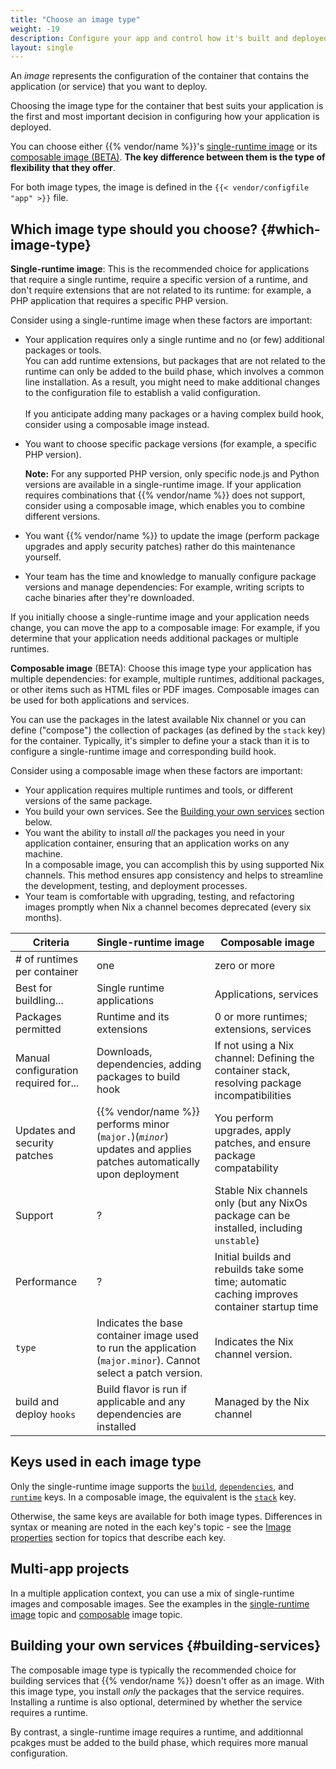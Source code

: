 ```yaml
---
title: "Choose an image type"
weight: -19
description: Configure your app and control how it's built and deployed on {{% vendor/name %}}.
layout: single
---
```


An _image_ represents the configuration of the container that contains the application (or service) that you want to deploy. 

Choosing the image type for the container that best suits your application is the first and most important decision in configuring how your application is deployed.

You can choose either {{% vendor/name %}}'s [single-runtime image](/create-apps/app-reference/single-runtime-image.md)
or its [composable image (BETA)](/create-apps/app-reference/composable-image.md). **The key difference between them is the type of flexibility that they offer**. 

For both image types, the image is defined in the `{{< vendor/configfile "app" >}}` file. 

## Which image type should you choose? {#which-image-type}

**Single-runtime image**: This is the recommended choice for applications that require a single runtime, require a specific version of a runtime, and don't require extensions that are not related to its runtime: for example, a PHP application that requires a specific PHP version. 

Consider using a single-runtime image when these factors are important:
- Your application requires only a single runtime and no (or few) additional packages or tools.<BR> 
    You can add runtime extensions, but packages that are not related to the runtime can only be added to the build phase, which involves a common line installation. As a result, you might need to make additional changes to the configuration file to establish a valid configuration.<BR>   
    If you anticipate adding many packages or a having complex build hook, consider using a composable image instead. 
- You want to choose specific package versions (for example, a specific PHP version).

    **Note:** For any supported PHP version, only specific node.js and Python versions are available in a single-runtime image. If your application requires combinations that {{% vendor/name %}} does not support, consider using a composable image, which enables you to combine different versions.    
- You want {{% vendor/name %}} to update the image (perform package upgrades and apply security patches) rather do this maintenance yourself.
- Your team has the time and knowledge to manually configure package versions and manage dependencies: For example, writing scripts to cache binaries after they're downloaded.

If you initially choose a single-runtime image and your application needs change, you can move the app to a composable image: For example, if you determine that your application needs additional packages or multiple runtimes.

**Composable image** (BETA): Choose this image type your application has multiple dependencies: for example, multiple runtimes, additional packages, or other items such as HTML files or PDF images. Composable images can be used for both applications and services.

You can use the packages in the latest available Nix channel or you can define ("compose") the collection of packages (as defined by the `stack` key) for the container. Typically, it's simpler to define your a stack than it is to configure a single-runtime image and corresponding build hook. 

Consider using a composable image when these factors are important:
- Your application requires multiple runtimes and tools, or different versions of the same package.
- You build your own services. See the [Building your own services](#building-services) section below.
- You want the ability to install _all_ the packages you need in your application container, ensuring that an application works on any machine.<BR> 
    In a composable image, you can accomplish this by using supported Nix channels. This method ensures app consistency and helps to streamline the development, testing, and deployment processes.
- Your team is comfortable with upgrading, testing, and refactoring images promptly when Nix a channel becomes deprecated (every six months). 



| Criteria                    | Single-runtime image | Composable image | 
|-----------------------------|----------------------|------------------|
| # of runtimes per container | one                  | zero or more                    |
| Best for buildling...  | Single runtime applications  | Applications, services  | 
| Packages permitted           | Runtime and its extensions | 0 or more runtimes; extensions, services | 
| Manual configuration required for...       | Downloads, dependencies, adding packages to build hook       | If not using a Nix channel: Defining the container stack, resolving package incompatibilities | 
| Updates and security patches  | {{% vendor/name %}} performs minor (`major.`)(_`minor`_) updates and applies patches automatically upon deployment | You perform upgrades, apply patches, and ensure package compatability | 
|   Support                   |    ?                 | Stable Nix channels only (but any NixOs package can be installed, including `unstable`)                                    | 
| Performance                 |     ?                  | Initial builds and rebuilds take some time; automatic caching improves container startup time |
|   `type`                  |   Indicates the base container image used to run the application (`major.minor`). Cannot select a patch version.  |  Indicates the Nix channel version. | 
| build and deploy `hooks`     | Build flavor is run if applicable and any dependencies are installed | Managed by the Nix channel | 


## Keys used in each image type

Only the single-runtime image supports the [``build``](/create-apps/app-reference/single-runtime-image.md#build), [``dependencies``](/create-apps/app-reference/single-runtime-image.md#dependencies), and [``runtime``](/create-apps/app-reference/single-runtime-image.md#druntime) keys. In a composable image, the equivalent is the [`stack`](/create-apps/app-reference/composable-image.html#stack) key. 

Otherwise, the same keys are available for both image types. Differences in syntax or meaning are noted in the each key's topic - see the [Image properties](/create-apps/image-properties.md) section for topics that describe each key.  

## Multi-app projects
In a multiple application context, you can use a mix of single-runtime images and composable images. See the examples in the [single-runtime image](/create-apps/app-reference/single-runtime-image.md#mix-of-images) topic and [composable](/create-apps/app-reference/composable-image.md#combine-single-runtime-and-composable-images) image topic.


## Building your own services {#building-services}
The composable image type is typically the recommended choice for building services that {{% vendor/name %}} doesn't offer as an image. With this image type, you install _only_ the packages that the service requires. Installing a runtime is also optional, determined by whether the service requires a runtime.

By contrast, a single-runtime image requires a runtime, and additionnal pcakges must be added to the build phase, which requires more manual configuration.  

